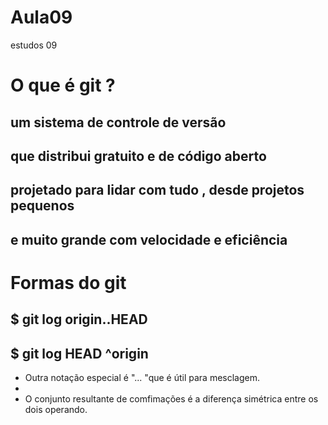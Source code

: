 # Aula09

 estudos 09

# O que é git ?

## um sistema de controle de versão

## que distribui gratuito e de código aberto

## projetado para lidar com tudo , desde projetos pequenos

## e muito grande com velocidade e eficiência

# Formas do git

## $ git log origin..HEAD

## $ git log HEAD ^origin

- Outra notação especial é "<commit1>... <commit2> "que é útil para mesclagem.
-
- O conjunto resultante de comfimações é a diferença simétrica entre os dois operando.
